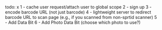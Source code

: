todo:
x 1 - cache user request/attach user to global scope
2 - sign up
3 - encode barcode URL (not just barcode)
4 - lightweight server to redirect barcode URL to scan page (e.g., if you scanned from non-sprtid scanner)
5 - Add Data Bit
6 - Add Photo Data Bit (choose which photo to use?)
